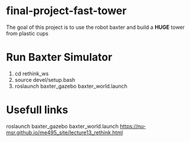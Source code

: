 # final-project-fast-tower
The goal of this project is to use the robot baxter and build a **HUGE** tower from plastic cups

# Run Baxter Simulator
1. cd rethink_ws
1. source devel/setup.bash 
2. roslaunch baxter_gazebo baxter_world.launch


# Usefull links 
roslaunch baxter_gazebo baxter_world.launch
https://nu-msr.github.io/me495_site/lecture13_rethink.html